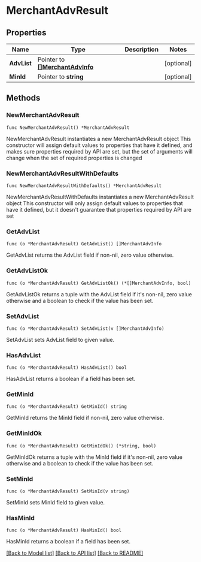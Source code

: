 # MerchantAdvResult

## Properties

Name | Type | Description | Notes
------------ | ------------- | ------------- | -------------
**AdvList** | Pointer to [**[]MerchantAdvInfo**](MerchantAdvInfo.md) |  | [optional] 
**MinId** | Pointer to **string** |  | [optional] 

## Methods

### NewMerchantAdvResult

`func NewMerchantAdvResult() *MerchantAdvResult`

NewMerchantAdvResult instantiates a new MerchantAdvResult object
This constructor will assign default values to properties that have it defined,
and makes sure properties required by API are set, but the set of arguments
will change when the set of required properties is changed

### NewMerchantAdvResultWithDefaults

`func NewMerchantAdvResultWithDefaults() *MerchantAdvResult`

NewMerchantAdvResultWithDefaults instantiates a new MerchantAdvResult object
This constructor will only assign default values to properties that have it defined,
but it doesn't guarantee that properties required by API are set

### GetAdvList

`func (o *MerchantAdvResult) GetAdvList() []MerchantAdvInfo`

GetAdvList returns the AdvList field if non-nil, zero value otherwise.

### GetAdvListOk

`func (o *MerchantAdvResult) GetAdvListOk() (*[]MerchantAdvInfo, bool)`

GetAdvListOk returns a tuple with the AdvList field if it's non-nil, zero value otherwise
and a boolean to check if the value has been set.

### SetAdvList

`func (o *MerchantAdvResult) SetAdvList(v []MerchantAdvInfo)`

SetAdvList sets AdvList field to given value.

### HasAdvList

`func (o *MerchantAdvResult) HasAdvList() bool`

HasAdvList returns a boolean if a field has been set.

### GetMinId

`func (o *MerchantAdvResult) GetMinId() string`

GetMinId returns the MinId field if non-nil, zero value otherwise.

### GetMinIdOk

`func (o *MerchantAdvResult) GetMinIdOk() (*string, bool)`

GetMinIdOk returns a tuple with the MinId field if it's non-nil, zero value otherwise
and a boolean to check if the value has been set.

### SetMinId

`func (o *MerchantAdvResult) SetMinId(v string)`

SetMinId sets MinId field to given value.

### HasMinId

`func (o *MerchantAdvResult) HasMinId() bool`

HasMinId returns a boolean if a field has been set.


[[Back to Model list]](../README.md#documentation-for-models) [[Back to API list]](../README.md#documentation-for-api-endpoints) [[Back to README]](../README.md)


